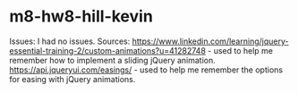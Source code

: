 # m8-hw8-hill-kevin
Issues: I had no issues.
Sources: https://www.linkedin.com/learning/jquery-essential-training-2/custom-animations?u=41282748 - used to help me remember how to implement a sliding jQuery animation.
https://api.jqueryui.com/easings/ - used to help me remember the options for easing with jQuery animations.